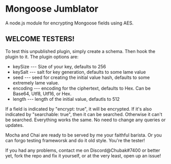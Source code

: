 # Mongoose Jumblator

A node.js module for encrypting Mongoose fields using AES.

## WELCOME TESTERS!

To test this unpublished plugin, simply create a schema. Then hook the plugin to it. The plugin options are:

- keySize --- Size of your key, defaults to 256
- keySalt --- salt for key generation, defaults to some lame value
- seed --- seed for creating the initial value hash, defaults to some extremely lame value.
- encoding --- encoding for the ciphertext, defaults to Hex. Can be Base64, Utf8, Utf16, or Hex.
- length --- length of the initial value, defautls to 512

If a field is indicated by "encrypt: true", it will be encrypted. If it's also indicated by "searchable: true", then it can be searched. Otherwise it can't be searched. Everything works the same. No need to change any queries or updates.

Mocha and Chai are ready to be served by me your faithful barista. Or you can forgo testing frameworsk and do it old style. You're the tester!

If you had any problems, contact me on Discord@Chubak#7400 or better yet, fork the repo and fix it yourself, or at the very least, open up an issue!
